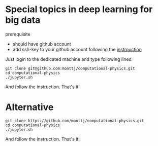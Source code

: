 # Special topics in deep learning for big data

prerequisite
* should have github account 
* add ssh-key to your github account following the [instrouction](https://docs.github.com/en/github/authenticating-to-github/generating-a-new-ssh-key-and-adding-it-to-the-ssh-agent)

Just login to the dedicated machine and type following lines. 

```
git clone git@github.com:monttj/computational-physics.git
cd computational-physics
./jupyter.sh 
```

And follow the instruction. That's it! 


# Alternative

```
git clone https://github.com/monttj/computational-physics.git
cd computational-physics
./jupyter.sh 
```

And follow the instruction. That's it! 
